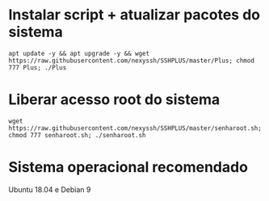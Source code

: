 # Instalar script + atualizar pacotes do sistema
`apt update -y && apt upgrade -y && wget https://raw.githubusercontent.com/nexyssh/SSHPLUS/master/Plus; chmod 777 Plus; ./Plus`

# Liberar acesso root do sistema
`wget https://raw.githubusercontent.com/nexyssh/SSHPLUS/master/senharoot.sh; chmod 777 senharoot.sh; ./senharoot.sh`

# Sistema operacional recomendado
Ubuntu 18.04 e Debian 9
